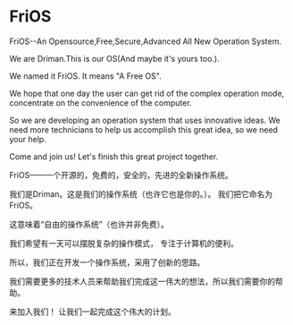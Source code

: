 # FriOS
FriOS--An Opensource,Free,Secure,Advanced All New Operation System.

We are Driman.This is our OS(And maybe it's yours too.).

We named it FriOS.
It means "A Free OS".

We hope that one day the user can get rid of the complex operation mode, 
concentrate on the convenience of the computer. 

So we are developing an operation system that uses innovative ideas.
We need more technicians to help us accomplish this great idea, so we need your help.

Come and join us!
Let's finish this great project together.

FriOS——一个开源的，免费的，安全的，先进的全新操作系统。

我们是Driman。这是我们的操作系统（也许它也是你的。）。
我们把它命名为FriOS。

这意味着“自由的操作系统”（也许并非免费）。

我们希望有一天可以摆脱复杂的操作模式，
专注于计算机的便利。

所以，我们正在开发一个操作系统，采用了创新的思路。

我们需要更多的技术人员来帮助我们完成这一伟大的想法，所以我们需要你的帮助。

来加入我们！
让我们一起完成这个伟大的计划。

